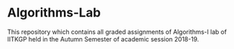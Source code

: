 # Algorithms-Lab

This repository which contains all graded assignments of Algorithms-I lab of IITKGP held in the Autumn Semester of academic session 2018-19.

